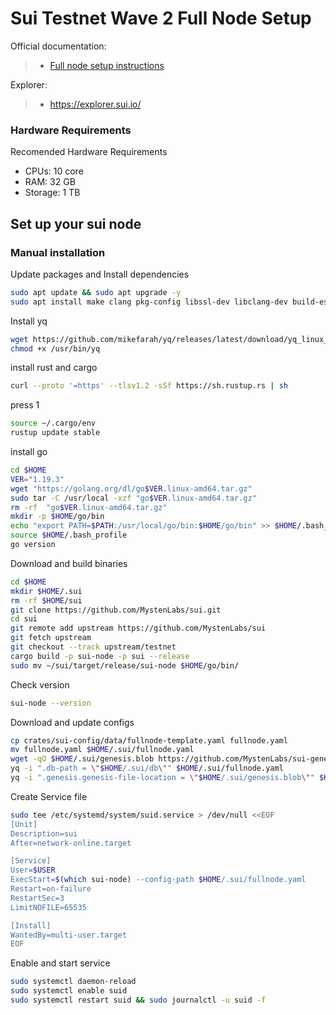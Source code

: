 <div>
<h1 align="left" style="display: flex;"> Sui Testnet Wave 2 Full Node Setup </h1>
</div>

Official documentation:
>- [Full node setup instructions](https://docs.sui.io/build/devnet)

Explorer:
>-  https://explorer.sui.io/

### Hardware Requirements
Recomended Hardware Requirements
- CPUs: 10 core
- RAM: 32 GB
- Storage: 1 TB

## Set up your sui node
### Manual installation

Update packages and Install dependencies

~~~bash
sudo apt update && sudo apt upgrade -y
sudo apt install make clang pkg-config libssl-dev libclang-dev build-essential git curl ntp jq llvm tmux htop screen unzip cargo cmake tzdata ca-certificates pkg-config cmake -y
~~~

Install yq

~~~bash
wget https://github.com/mikefarah/yq/releases/latest/download/yq_linux_amd64 -O /usr/bin/yq &&\
chmod +x /usr/bin/yq
~~~

install rust and cargo

~~~bash
curl --proto '=https' --tlsv1.2 -sSf https://sh.rustup.rs | sh
~~~

press 1

~~~bash
source ~/.cargo/env 
rustup update stable
~~~

install go

~~~bash
cd $HOME
VER="1.19.3"
wget "https://golang.org/dl/go$VER.linux-amd64.tar.gz"
sudo tar -C /usr/local -xzf "go$VER.linux-amd64.tar.gz"
rm -rf  "go$VER.linux-amd64.tar.gz"
mkdir -p $HOME/go/bin
echo "export PATH=$PATH:/usr/local/go/bin:$HOME/go/bin" >> $HOME/.bash_profile
source $HOME/.bash_profile
go version
~~~

Download and build binaries

~~~bash
cd $HOME
mkdir $HOME/.sui
rm -rf $HOME/sui
git clone https://github.com/MystenLabs/sui.git
cd sui
git remote add upstream https://github.com/MystenLabs/sui
git fetch upstream
git checkout --track upstream/testnet
cargo build -p sui-node -p sui --release
sudo mv ~/sui/target/release/sui-node $HOME/go/bin/
~~~

Check version

~~~bash
sui-node --version
~~~

Download and update configs

~~~bash
cp crates/sui-config/data/fullnode-template.yaml fullnode.yaml
mv fullnode.yaml $HOME/.sui/fullnode.yaml
wget -qO $HOME/.sui/genesis.blob https://github.com/MystenLabs/sui-genesis/raw/main/testnet/genesis.blob
yq -i ".db-path = \"$HOME/.sui/db\"" $HOME/.sui/fullnode.yaml
yq -i ".genesis.genesis-file-location = \"$HOME/.sui/genesis.blob\"" $HOME/.sui/fullnode.yaml
~~~

Create Service file

~~~bash
sudo tee /etc/systemd/system/suid.service > /dev/null <<EOF
[Unit]
Description=sui
After=network-online.target

[Service]
User=$USER
ExecStart=$(which sui-node) --config-path $HOME/.sui/fullnode.yaml
Restart=on-failure
RestartSec=3
LimitNOFILE=65535

[Install]
WantedBy=multi-user.target
EOF
~~~

Enable and start service

~~~bash
sudo systemctl daemon-reload
sudo systemctl enable suid
sudo systemctl restart suid && sudo journalctl -u suid -f
~~~
